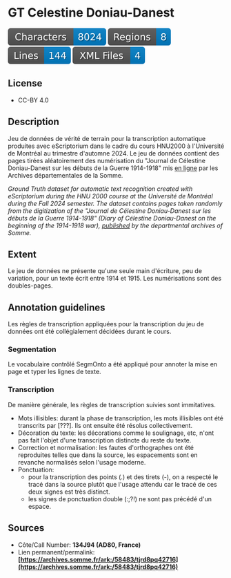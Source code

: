 GT Celestine Doniau-Danest
==========================

![characters badge](badges/characters.svg) ![regions badge](badges/regions.svg) ![lines badge](badges/lines.svg) ![files badge](badges/files.svg) 


## License

- CC-BY 4.0

## Description

Jeu de données de vérité de terrain pour la transcription automatique produites avec eScriptorium dans le cadre du cours HNU2000 à l'Université de Montréal au trimestre d'automne 2024. Le jeu de données contient des pages tirées aléatoirement des numérisation du "Journal de Célestine Doniau-Danest sur les débuts de la Guerre 1914-1918" mis [en ligne](https://archives.somme.fr/ark:/58483/tjrd8pq42716) par les Archives départementales de la Somme. 

*Ground Truth dataset for automatic text recognition created with eScriptorium during the HNU 2000 course at the Université de Montréal during the Fall 2024 semester. The dataset contains pages taken randomly from the digitization of the "Journal de Célestine Doniau-Danest sur les débuts de la Guerre 1914-1918" (Diary of Célestine Doniau-Danest on the beginning of the 1914-1918 war), [published](https://archives.somme.fr/ark:/58483/tjrd8pq42716) by the departmental archives of Somme.*


## Extent

Le jeu de données ne présente qu'une seule main d'écriture, peu de variation, pour un texte écrit entre 1914 et 1915. Les numérisations sont des doubles-pages.

## Annotation guidelines

Les règles de transcription appliquées pour la transcription du jeu de données ont été collégialement décidées durant le cours.

### Segmentation

Le vocabulaire contrôlé SegmOnto a été appliqué pour annoter la mise en page et typer les lignes de texte.

### Transcription

De manière générale, les règles de transcription suivies sont immitatives. 

- Mots illisibles: durant la phase de transcription, les mots illisibles ont été transcrits par \[???\]. Ils ont ensuite été résolus collectivement.
- Décoration du texte: les décorations comme le soulignage, etc, n'ont pas fait l'objet d'une transcription distincte du reste du texte.
- Correction et normalisation: les fautes d'orthographes ont été reproduites telles que dans la source, les espacements sont en revanche normalisés selon l'usage moderne.
- Ponctuation: 
    - pour la transcription des points (.) et des tirets (-), on a respecté le tracé dans la source plutôt que l'usage attendu car le tracé de ces deux signes est très distinct. 
    - les signes de ponctuation double (:;?!) ne sont pas précédé d'un espace.

## Sources

- Côte/Call Number: **134J94 (AD80, France)**
- Lien permanent/permalink: **[https://archives.somme.fr/ark:/58483/tjrd8pq42716](https://archives.somme.fr/ark:/58483/tjrd8pq42716)**
